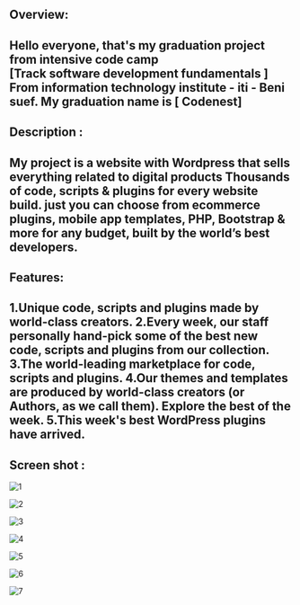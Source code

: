 Overview:
---------
Hello everyone, that's my graduation project from intensive code camp  
 [Track software development fundamentals ] 
From information technology institute - iti - Beni suef.
My graduation name is [ Codenest]</br>
-----------------
Description : 
-----------------
My project is a website with Wordpress that sells everything related to digital products Thousands of code, scripts & plugins for every website build.
just you can choose from ecommerce plugins, mobile app templates, PHP, Bootstrap & more for any budget, built by the world’s best developers.
-----------
Features:
-----------
1.Unique code, scripts and plugins made by world-class creators.
2.Every week, our staff personally hand-pick some of the best new code, scripts and plugins from our collection.
3.The world-leading marketplace for code, scripts and plugins.
4.Our themes and templates are produced by world-class creators (or Authors, as we call them). Explore the best of the week.
5.This week's best WordPress plugins have arrived.
 ----------
Screen shot :
-----------
![1](https://github.com/abdelrahmanShabaan/codenest_ITI_graduation_project/assets/48605080/be3cf593-92b1-46d6-bbca-6ab7b3359ead)

![2](https://github.com/abdelrahmanShabaan/codenest_ITI_graduation_project/assets/48605080/026b94d6-4d1d-490d-9352-ab82ccd80925)

![3](https://github.com/abdelrahmanShabaan/codenest_ITI_graduation_project/assets/48605080/50ff6bfe-b9da-4c87-a5cc-f1a6247a94a8)

![4](https://github.com/abdelrahmanShabaan/codenest_ITI_graduation_project/assets/48605080/31b7520e-acf1-421a-9b88-01a549fc751b)

![5](https://github.com/abdelrahmanShabaan/codenest_ITI_graduation_project/assets/48605080/edff18f0-20cb-40fb-97a8-ab5a9f409528)

![6](https://github.com/abdelrahmanShabaan/codenest_ITI_graduation_project/assets/48605080/dce95ee3-6c0c-4e04-ab35-4428a745a5b8)

![7](https://github.com/abdelrahmanShabaan/codenest_ITI_graduation_project/assets/48605080/f526f93c-6f0e-49be-9a4e-03f63359f04b)
